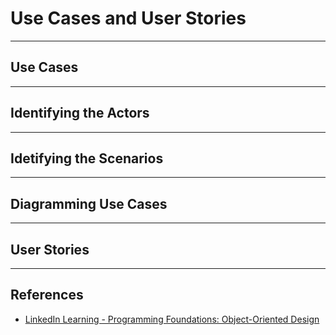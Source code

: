 # Use Cases and User Stories

---

## Use Cases

---

## Identifying the Actors

---

## Idetifying the Scenarios

---

## Diagramming Use Cases

---

## User Stories

---

## References

* [LinkedIn Learning - Programming Foundations: Object-Oriented Design](https://www.linkedin.com/learning/programming-foundations-object-oriented-design-3/object-oriented-thinking)
